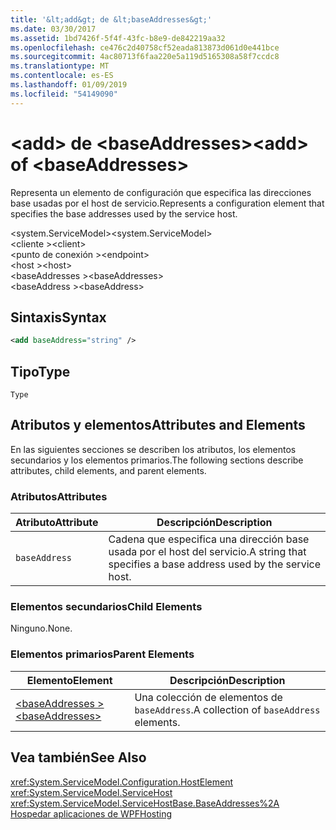 ```yaml
---
title: '&lt;add&gt; de &lt;baseAddresses&gt;'
ms.date: 03/30/2017
ms.assetid: 1bd7426f-5f4f-43fc-b8e9-de842219aa32
ms.openlocfilehash: ce476c2d40758cf52eada813873d061d0e441bce
ms.sourcegitcommit: 4ac80713f6faa220e5a119d5165308a58f7ccdc8
ms.translationtype: MT
ms.contentlocale: es-ES
ms.lasthandoff: 01/09/2019
ms.locfileid: "54149090"
---
```

# <a name="ltaddgt-of-ltbaseaddressesgt"></a><span data-ttu-id="1d769-102">&lt;add&gt; de &lt;baseAddresses&gt;</span><span class="sxs-lookup"><span data-stu-id="1d769-102">&lt;add&gt; of &lt;baseAddresses&gt;</span></span>
<span data-ttu-id="1d769-103">Representa un elemento de configuración que especifica las direcciones base usadas por el host de servicio.</span><span class="sxs-lookup"><span data-stu-id="1d769-103">Represents a configuration element that specifies the base addresses used by the service host.</span></span>  
  
 <span data-ttu-id="1d769-104">\<system.ServiceModel></span><span class="sxs-lookup"><span data-stu-id="1d769-104">\<system.ServiceModel></span></span>  
<span data-ttu-id="1d769-105">\<cliente ></span><span class="sxs-lookup"><span data-stu-id="1d769-105">\<client></span></span>  
<span data-ttu-id="1d769-106">\<punto de conexión ></span><span class="sxs-lookup"><span data-stu-id="1d769-106">\<endpoint></span></span>  
<span data-ttu-id="1d769-107">\<host ></span><span class="sxs-lookup"><span data-stu-id="1d769-107">\<host></span></span>  
<span data-ttu-id="1d769-108">\<baseAddresses ></span><span class="sxs-lookup"><span data-stu-id="1d769-108">\<baseAddresses></span></span>  
<span data-ttu-id="1d769-109">\<baseAddress ></span><span class="sxs-lookup"><span data-stu-id="1d769-109">\<baseAddress></span></span>  
  
## <a name="syntax"></a><span data-ttu-id="1d769-110">Sintaxis</span><span class="sxs-lookup"><span data-stu-id="1d769-110">Syntax</span></span>  
  
```xml  
<add baseAddress="string" />
```  
  
## <a name="type"></a><span data-ttu-id="1d769-111">Tipo</span><span class="sxs-lookup"><span data-stu-id="1d769-111">Type</span></span>  
 `Type`  
  
## <a name="attributes-and-elements"></a><span data-ttu-id="1d769-112">Atributos y elementos</span><span class="sxs-lookup"><span data-stu-id="1d769-112">Attributes and Elements</span></span>  
 <span data-ttu-id="1d769-113">En las siguientes secciones se describen los atributos, los elementos secundarios y los elementos primarios.</span><span class="sxs-lookup"><span data-stu-id="1d769-113">The following sections describe attributes, child elements, and parent elements.</span></span>  
  
### <a name="attributes"></a><span data-ttu-id="1d769-114">Atributos</span><span class="sxs-lookup"><span data-stu-id="1d769-114">Attributes</span></span>  
  
|<span data-ttu-id="1d769-115">Atributo</span><span class="sxs-lookup"><span data-stu-id="1d769-115">Attribute</span></span>|<span data-ttu-id="1d769-116">Descripción</span><span class="sxs-lookup"><span data-stu-id="1d769-116">Description</span></span>|  
|---------------|-----------------|  
|`baseAddress`|<span data-ttu-id="1d769-117">Cadena que especifica una dirección base usada por el host del servicio.</span><span class="sxs-lookup"><span data-stu-id="1d769-117">A string that specifies a base address used by the service host.</span></span>|  
  
### <a name="child-elements"></a><span data-ttu-id="1d769-118">Elementos secundarios</span><span class="sxs-lookup"><span data-stu-id="1d769-118">Child Elements</span></span>  
 <span data-ttu-id="1d769-119">Ninguno.</span><span class="sxs-lookup"><span data-stu-id="1d769-119">None.</span></span>  
  
### <a name="parent-elements"></a><span data-ttu-id="1d769-120">Elementos primarios</span><span class="sxs-lookup"><span data-stu-id="1d769-120">Parent Elements</span></span>  
  
|<span data-ttu-id="1d769-121">Elemento</span><span class="sxs-lookup"><span data-stu-id="1d769-121">Element</span></span>|<span data-ttu-id="1d769-122">Descripción</span><span class="sxs-lookup"><span data-stu-id="1d769-122">Description</span></span>|  
|-------------|-----------------|  
|[<span data-ttu-id="1d769-123">\<baseAddresses ></span><span class="sxs-lookup"><span data-stu-id="1d769-123">\<baseAddresses></span></span>](../../../../../docs/framework/configure-apps/file-schema/wcf/baseaddresses.md)|<span data-ttu-id="1d769-124">Una colección de elementos de `baseAddress`.</span><span class="sxs-lookup"><span data-stu-id="1d769-124">A collection of `baseAddress` elements.</span></span>|  
  
## <a name="see-also"></a><span data-ttu-id="1d769-125">Vea también</span><span class="sxs-lookup"><span data-stu-id="1d769-125">See Also</span></span>  
 <xref:System.ServiceModel.Configuration.HostElement>  
 <xref:System.ServiceModel.ServiceHost>  
 <xref:System.ServiceModel.ServiceHostBase.BaseAddresses%2A>  
 [<span data-ttu-id="1d769-126">Hospedar aplicaciones de WPF</span><span class="sxs-lookup"><span data-stu-id="1d769-126">Hosting</span></span>](../../../../../docs/framework/wcf/feature-details/hosting.md)
